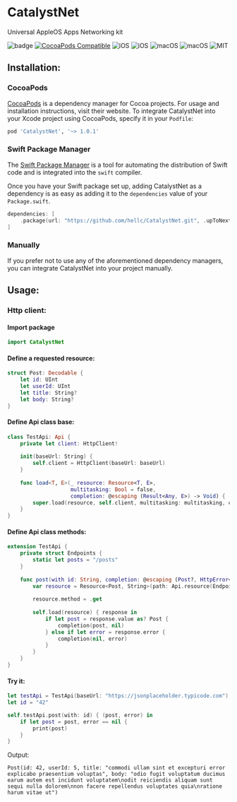 # CatalystNet
Universal AppleOS Apps Networking kit

![badge](https://action-badges.now.sh/hellc/CatalystNet)
[![CocoaPods Compatible](https://img.shields.io/cocoapods/v/CatalystNet.svg)](https://img.shields.io/cocoapods/v/CatalystNet.svg)
![iOS](https://img.shields.io/badge/Swift-5.0-orange)
![iOS](https://img.shields.io/badge/iOS-11.0-green)
![macOS](https://img.shields.io/badge/macOS-10.15-green)
![macOS](https://img.shields.io/badge/watchOS-4.0-green)
![MIT](https://cocoapod-badges.herokuapp.com/l/NSStringMask/badge.png)

## Installation:

### CocoaPods

[CocoaPods](https://cocoapods.org) is a dependency manager for Cocoa projects. For usage and installation instructions, visit their website. To integrate CatalystNet into your Xcode project using CocoaPods, specify it in your `Podfile`:

```ruby
pod 'CatalystNet', '~> 1.0.1'
```

### Swift Package Manager

The [Swift Package Manager](https://swift.org/package-manager/) is a tool for automating the distribution of Swift code and is integrated into the `swift` compiler.

Once you have your Swift package set up, adding CatalystNet as a dependency is as easy as adding it to the `dependencies` value of your `Package.swift`.

```swift
dependencies: [
    .package(url: "https://github.com/hellc/CatalystNet.git", .upToNextMajor(from: "1.0.1"))
]
```

### Manually

If you prefer not to use any of the aforementioned dependency managers, you can integrate CatalystNet into your project manually.

## Usage:

### Http client:

#### Import package

```swift
import CatalystNet
```

#### Define a requested resource:

```swift
struct Post: Decodable {
    let id: UInt
    let userId: UInt
    let title: String?
    let body: String?
}
```

#### Define Api class base:

```swift
class TestApi: Api {
    private let client: HttpClient!
    
    init(baseUrl: String) {
        self.client = HttpClient(baseUrl: baseUrl)
    }
    
    func load<T, E>(_ resource: Resource<T, E>,
                    multitasking: Bool = false,
                    completion: @escaping (Result<Any, E>) -> Void) {
        super.load(resource, self.client, multitasking: multitasking, completion: completion)
    }
}
```

#### Define Api class methods:

```swift
extension TestApi {
    private struct Endpoints {
        static let posts = "/posts"
    }
    
    func post(with id: String, completion: @escaping (Post?, HttpError<String>?) -> Void) {
        var resource = Resource<Post, String>(path: Api.resource(Endpoints.posts, with: id))
        
        resource.method = .get
        
        self.load(resource) { response in
            if let post = response.value as? Post {
                completion(post, nil)
            } else if let error = response.error {
                completion(nil, error)
            }
        }
    }
}
```

#### Try it:

```swift
let testApi = TestApi(baseUrl: "https://jsonplaceholder.typicode.com")
let id = "42"

self.testApi.post(with: id) { (post, error) in
    if let post = post, error == nil {
        print(post)
    }
}
```

Output:
```
Post(id: 42, userId: 5, title: "commodi ullam sint et excepturi error explicabo praesentium voluptas", body: "odio fugit voluptatum ducimus earum autem est incidunt voluptatem\nodit reiciendis aliquam sunt sequi nulla dolorem\nnon facere repellendus voluptates quia\nratione harum vitae ut")
```
